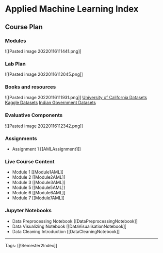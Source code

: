 # Applied Machine Learning Index

## Course Plan
### Modules
![[Pasted image 20220116111441.png]]

### Lab Plan
![[Pasted image 20220116112045.png]]

### Books and resources
![[Pasted image 20220116111931.png]]
[University of California Datasets](https://archive.ics.uci.edu/ml/index.php)
[Kaggle Datasets](https://www.kaggle.com/datasets)
[Indian Government Datasets](https://data.gov.in/catalogsv2)

### Evaluative Components
![[Pasted image 20220116112342.png]]

### Assignments
- Assignment 1 [[AMLAssignment1]]

### Live Course Content
- Module 1 [[Module1AML]]
- Module 2 [[Module2AML]]
- Module 3 [[Module3AML]]
- Module 5 [[Module5AML]]
- Module 6 [[Module6AML]]
- Module 7 [[Module7AML]]

### Jupyter Notebooks
- Data Preprocessing Notebook [[DataPreprocessingNotebook]]
- Data Visualizing Notebook [[DataVisualisationNotebook]]
- Data Cleaning Introduction [[DataCleaningNotebook]]

---
Tags: [[!Semester2Index]]